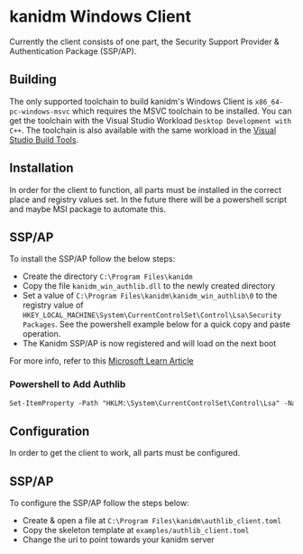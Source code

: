 # kanidm Windows Client
Currently the client consists of one part, the Security Support Provider & Authentication Package (SSP/AP).

## Building
The only supported toolchain to build kanidm's Windows Client is `x86_64-pc-windows-msvc` which requires the MSVC toolchain to be installed. You can get the toolchain with the Visual Studio Workload `Desktop Development with C++`. The toolchain is also available with the same workload in the [Visual Studio Build Tools](https://visualstudio.microsoft.com/downloads/#build-tools-for-visual-studio-2022).

## Installation
In order for the client to function, all parts must be installed in the correct place and registry values set. In the future there will be a powershell script and maybe MSI package to automate this.

## SSP/AP
To install the SSP/AP follow the below steps:
* Create the directory `C:\Program Files\kanidm`
* Copy the file `kanidm_win_authlib.dll` to the newly created directory
* Set a value of `C:\Program Files\kanidm\kanidm_win_authlib\0` to the registry value of `HKEY_LOCAL_MACHINE\System\CurrentControlSet\Control\Lsa\Security Packages`. See the powershell example below for a quick copy and paste operation.
* The Kanidm SSP/AP is now registered and will load on the next boot

For more info, refer to this [Microsoft Learn Article](https://learn.microsoft.com/en-us/windows/win32/secauthn/registering-ssp-ap-dlls)

### Powershell to Add Authlib
```ps
Set-ItemProperty -Path "HKLM:\System\CurrentControlSet\Control\Lsa" -Name "Security Packages" -Value "C:\Program Files\kanidm\kanidm_win_authlib\0"
```

## Configuration
In order to get the client to work, all parts must be configured.

## SSP/AP
To configure the SSP/AP follow the steps below:
* Create & open a file at `C:\Program Files\kanidm\authlib_client.toml`
* Copy the skeleton template at `examples/authlib_client.toml`
* Change the uri to point towards your kanidm server

